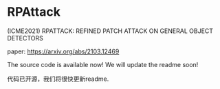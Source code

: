 # RPAttack
(ICME2021) RPATTACK: REFINED PATCH ATTACK ON GENERAL OBJECT DETECTORS 

paper: https://arxiv.org/abs/2103.12469

The source code is available now!
We will update the readme soon!

代码已开源，我们将很快更新readme.

